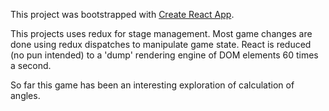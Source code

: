 This project was bootstrapped with [Create React App](https://github.com/facebook/create-react-app).

This projects uses redux for stage management. Most game changes are done using redux dispatches to manipulate game state. React is reduced (no pun intended) to a 'dump' rendering engine of DOM elements 60 times a second.

So far this game has been an interesting exploration of calculation of angles.
